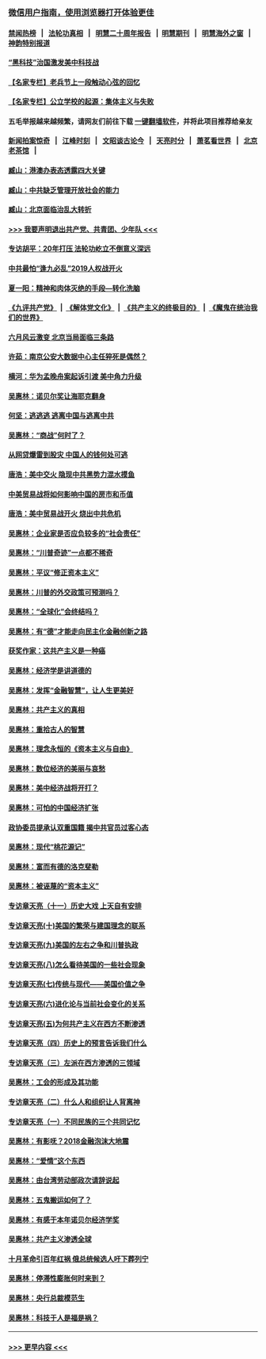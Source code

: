 ### [微信用户指南，使用浏览器打开体验更佳](https://github.com/gfw-breaker/banned-news1/blob/master/indexes/wechat-guide.md?t=0)
#### [禁闻热榜](热点新闻.md?t=0)  &nbsp;&nbsp;|&nbsp;&nbsp; [法轮功真相](https://github.com/gfw-breaker/truth/blob/master/README.md?t=0) &nbsp;&nbsp;|&nbsp;&nbsp; [明慧二十周年报告](https://github.com/gfw-breaker/mh-reports/blob/master/README.md?t=0) &nbsp;&nbsp;|&nbsp;&nbsp;[明慧期刊](https://github.com/gfw-breaker/mh-qikan) &nbsp;&nbsp;|&nbsp;&nbsp; [明慧海外之窗](https://github.com/gfw-breaker/mh-news/blob/master/README.md?t=0) &nbsp;&nbsp;|&nbsp;&nbsp; [神韵特别报道](https://github.com/gfw-breaker/mh-news/blob/master/shenyun.md?t=0)
#### [“黑科技”治国激发美中科技战](../pages/nsc423/n11638056.md?t=02082333) 
#### [【名家专栏】老兵节上一段触动心弦的回忆](../pages/nsc423/n11646016.md?t=02082333) 
#### [【名家专栏】公立学校的起源：集体主义与失败](../pages/nsc423/n11601833.md?t=02082333) 
#### 五毛举报越来越频繁，请网友们前往下载 [一键翻墙软件](https://github.com/gfw-breaker/ssr-accounts)，并将此项目推荐给亲友
#### [新闻拍案惊奇](https://github.com/gfw-breaker/banned-news1/blob/master/pages/link4.md) &nbsp;&nbsp;|&nbsp;&nbsp; [江峰时刻](https://github.com/gfw-breaker/banned-news1/blob/master/pages/link4.md) &nbsp;&nbsp;|&nbsp;&nbsp; [文昭谈古论今](https://github.com/gfw-breaker/banned-news1/blob/master/pages/link4.md) &nbsp;&nbsp;|&nbsp;&nbsp; [天亮时分](https://github.com/gfw-breaker/banned-news1/blob/master/pages/link4.md) &nbsp;&nbsp;|&nbsp;&nbsp; [萧茗看世界](https://github.com/gfw-breaker/banned-news1/blob/master/pages/link4.md) &nbsp;&nbsp;|&nbsp;&nbsp; [北京老茶馆](https://github.com/gfw-breaker/banned-news1/blob/master/pages/link4.md) &nbsp;&nbsp;|&nbsp;&nbsp; 
#### [臧山：港澳办表态透露四大关键](../pages/nsc423/n11421628.md?t=02082333) 
#### [臧山：中共缺乏管理开放社会的能力](../pages/nsc423/n11407457.md?t=02082333) 
#### [臧山：北京面临治乱大转折](../pages/nsc423/n11406895.md?t=02082333) 
#### [>>> 我要声明退出共产党、共青团、少年队 <<<](https://github.com/begood0513/goodnews/blob/master/quit/letter.md) 
#### [专访胡平：20年打压 法轮功屹立不倒意义深远](../pages/nsc423/n11398800.md?t=02082333) 
#### [中共最怕“逢九必乱”2019人权战开火](../pages/nsc423/n11385248.md?t=02082333) 
#### [夏一阳：精神和肉体灭绝的手段—转化洗脑](../pages/nsc423/n11368250.md?t=02082333) 
#### [《九评共产党》](https://github.com/begood0513/9ping.md/blob/master/README.md) &nbsp;|&nbsp; [《解体党文化》](../../../../jtdwh.md/blob/master/README.md)  &nbsp;|&nbsp; [《共产主义的终极目的》](../../../../gczydzjmd.md/blob/master/README.md) &nbsp;|&nbsp; [《魔鬼在统治我们的世界》](../../../../mgztzwmdsj.md/blob/master/README.md) 
#### [六月风云激变 北京当局面临三条路](../pages/nsc423/n11313668.md?t=02082333) 
#### [许茹：南京公安大数据中心主任猝死是偶然？](../pages/nsc423/n11064744.md?t=02082333) 
#### [横河：华为孟晚舟案起诉引渡 美中角力升级](../pages/nsc423/n11027230.md?t=02082333) 
#### [吴惠林：诺贝尔奖让海耶克翻身](../pages/nsc423/n10890049.md?t=02082333) 
#### [何坚：逃逃逃 逃离中国与逃离中共](../pages/nsc423/n10592891.md?t=02082333) 
#### [吴惠林：“商战”何时了？](../pages/nsc423/n10573558.md?t=02082333) 
#### [从网贷爆雷到股灾 中国人的钱何处可逃](../pages/nsc423/n10572800.md?t=02082333) 
#### [唐浩：美中交火 隐现中共黑势力混水摸鱼](../pages/nsc423/n10544040.md?t=02082333) 
#### [中美贸易战将如何影响中国的房市和币值](../pages/nsc423/n10543697.md?t=02082333) 
#### [唐浩：美中贸易战开火 烧出中共危机](../pages/nsc423/n10540126.md?t=02082333) 
#### [吴惠林：企业家是否应负较多的“社会责任”](../pages/nsc423/n10535022.md?t=02082333) 
#### [吴惠林：“川普奇迹”一点都不稀奇](../pages/nsc423/n10512808.md?t=02082333) 
#### [吴惠林：平议“修正资本主义”](../pages/nsc423/n10495724.md?t=02082333) 
#### [吴惠林：川普的外交政策可预测吗？](../pages/nsc423/n10462387.md?t=02082333) 
#### [吴惠林：“全球化”会终结吗？](../pages/nsc423/n10452838.md?t=02082333) 
#### [吴惠林：有“德”才能走向民主化金融创新之路](../pages/nsc423/n10432292.md?t=02082333) 
#### [获奖作家：这共产主义是一种癌](../pages/nsc423/n10431541.md?t=02082333) 
#### [吴惠林：经济学是讲道德的](../pages/nsc423/n10398014.md?t=02082333) 
#### [吴惠林：发挥“金融智慧”，让人生更美好](../pages/nsc423/n10375019.md?t=02082333) 
#### [吴惠林：共产主义的真相](../pages/nsc423/n10351394.md?t=02082333) 
#### [吴惠林：重拾古人的智慧](../pages/nsc423/n10337691.md?t=02082333) 
#### [吴惠林：理念永恒的《资本主义与自由》](../pages/nsc423/n10316274.md?t=02082333) 
#### [吴惠林：数位经济的美丽与哀愁](../pages/nsc423/n10292946.md?t=02082333) 
#### [吴惠林：美中经济战将开打？](../pages/nsc423/n10258825.md?t=02082333) 
#### [吴惠林：可怕的中国经济扩张](../pages/nsc423/n10219147.md?t=02082333) 
#### [政协委员提承认双重国籍 揭中共官员过客心态](../pages/nsc423/n10208809.md?t=02082333) 
#### [吴惠林：现代“桃花源记”](../pages/nsc423/n10185234.md?t=02082333) 
#### [吴惠林：富而有德的洛克斐勒](../pages/nsc423/n10142264.md?t=02082333) 
#### [吴惠林：被诬蔑的“资本主义”](../pages/nsc423/n10124816.md?t=02082333) 
#### [专访章天亮（十一）历史大戏 上天自有安排](../pages/nsc423/n10094905.md?t=02082333) 
#### [专访章天亮(十)美国的繁荣与建国理念的联系](../pages/nsc423/n10094899.md?t=02082333) 
#### [专访章天亮(九)美国的左右之争和川普执政](../pages/nsc423/n10094889.md?t=02082333) 
#### [专访章天亮(八)怎么看待美国的一些社会现象](../pages/nsc423/n10094857.md?t=02082333) 
#### [专访章天亮(七)传统与现代——美国价值之争](../pages/nsc423/n10093140.md?t=02082333) 
#### [专访章天亮(六)进化论与当前社会变化的关系](../pages/nsc423/n10092036.md?t=02082333) 
#### [专访章天亮(五)为何共产主义在西方不断渗透](../pages/nsc423/n10083620.md?t=02082333) 
#### [专访章天亮（四）历史上的预言告诉我们什么](../pages/nsc423/n10083606.md?t=02082333) 
#### [专访章天亮（三）左派在西方渗透的三领域](../pages/nsc423/n10081115.md?t=02082333) 
#### [吴惠林：工会的形成及其功能](../pages/nsc423/n10080633.md?t=02082333) 
#### [专访章天亮（二）什么人和组织让人背离神](../pages/nsc423/n10076637.md?t=02082333) 
#### [专访章天亮（一）不同民族的三个共同记忆](../pages/nsc423/n10074188.md?t=02082333) 
#### [吴惠林：有影呒？2018金融泡沫大地震](../pages/nsc423/n10040534.md?t=02082333) 
#### [吴惠林：“爱情”这个东西](../pages/nsc423/n10019423.md?t=02082333) 
#### [吴惠林：由台湾劳动部政次请辞说起](../pages/nsc423/n9979679.md?t=02082333) 
#### [吴惠林：五鬼搬运如何了？](../pages/nsc423/n9925338.md?t=02082333) 
#### [吴惠林：有感于本年诺贝尔经济学奖](../pages/nsc423/n9871883.md?t=02082333) 
#### [吴惠林：共产主义渗透全球](../pages/nsc423/n9812748.md?t=02082333) 
#### [十月革命引百年红祸 俄总统候选人吁下葬列宁](../pages/nsc423/n9810182.md?t=02082333) 
#### [吴惠林：停滞性膨胀何时来到？](../pages/nsc423/n9764136.md?t=02082333) 
#### [吴惠林：央行总裁模范生](../pages/nsc423/n9728134.md?t=02082333) 
#### [吴惠林：科技于人是福是祸？](../pages/nsc423/n9672982.md?t=02082333) 

----
#### [ >>> 更早内容 <<< ](../indexes/nsc423-earlier.md)
